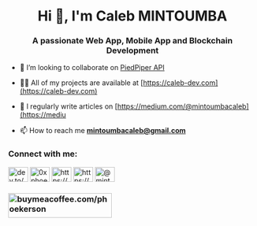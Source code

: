 <h1 align="center">Hi 👋, I'm Caleb MINTOUMBA</h1>
<h3 align="center">A passionate Web App, Mobile App and Blockchain Development</h3>

- 👯 I’m looking to collaborate on [PiedPiper API](https://github.com/phoekerson/piedpiper)

- 👨‍💻 All of my projects are available at [https://caleb-dev.com](https://caleb-dev.com)

- 📝 I regularly write articles on [https://medium.com/@mintoumbacaleb](https://mediu

- 📫 How to reach me **mintoumbacaleb@gmail.com**

<h3 align="left">Connect with me:</h3>
<p align="left">
<a href="https://dev.to/dev.to/phoekerson" target="blank"><img align="center" src="https://raw.githubusercontent.com/rahuldkjain/github-profile-readme-generator/master/src/images/icons/Social/devto.svg" alt="dev.to/phoekerson" height="30" width="40" /></a>
<a href="https://twitter.com/0xphoekerson" target="blank"><img align="center" src="https://raw.githubusercontent.com/rahuldkjain/github-profile-readme-generator/master/src/images/icons/Social/twitter.svg" alt="0xphoekerson" height="30" width="40" /></a>
<a href="https://linkedin.com/in/https://www.linkedin.com/in/mintoumba-caleb-25b21b240?utm_source=share&utm_campaign=share_via&utm_content=profile&utm_medium=android_app" target="blank"><img align="center" src="https://raw.githubusercontent.com/rahuldkjain/github-profile-readme-generator/master/src/images/icons/Social/linked-in-alt.svg" alt="https://www.linkedin.com/in/mintoumba-caleb-25b21b240?utm_source=share&utm_campaign=share_via&utm_content=profile&utm_medium=android_app" height="30" width="40" /></a>
<a href="https://hashnode.com/https://hashnode.com/@phoekerson" target="blank"><img align="center" src="https://raw.githubusercontent.com/rahuldkjain/github-profile-readme-generator/master/src/images/icons/Social/hashnode.svg" alt="https://hashnode.com/@phoekerson" height="30" width="40" /></a>
<a href="https://medium.com/@mintoumbacaleb" target="blank"><img align="center" src="https://raw.githubusercontent.com/rahuldkjain/github-profile-readme-generator/master/src/images/icons/Social/medium.svg" alt="@mintoumbacaleb" height="30" width="40" /></a>
</p>



<h3>
<p><a href="https://www.buymeacoffee.com/ buymeacoffee.com/phoekerson "> <img align="left" src="https://cdn.buymeacoffee.com/buttons/v2/default-yellow.png" height="50" width="210" alt=" buymeacoffee.com/phoekerson " /></a></p><br><br>
